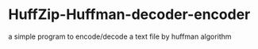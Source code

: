 # HuffZip-Huffman-decoder-encoder
a simple program to encode/decode a text file by huffman algorithm 
